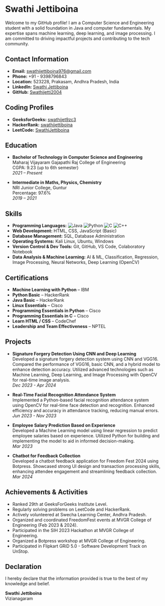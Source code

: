 # Swathi Jettiboina

Welcome to my GitHub profile! I am a Computer Science and Engineering student with a solid foundation in Java and computer fundamentals. My expertise spans machine learning, deep learning, and image processing. I am committed to driving impactful projects and contributing to the tech community.

## Contact Information
- **Email:** [swathijettiboina976@gmail.com](mailto:swathijettiboina976@gmail.com)
- **Phone:** +91 - 9398796843
- **Location:** 523228, Prakasam, Andhra Pradesh, India
- **LinkedIn:** [Swathi Jettiboina](https://www.linkedin.com/in/swathi-jettiboina-252382250/)
- **GitHub:** [Swathijetti2004](https://github.com/Swathijetti2004)

## Coding Profiles
- **GeeksforGeeks:** [swathijet9zc3](https://www.geeksforgeeks.org/user/swathijet9zc3/)
- **HackerRank:** [swathijettiboina](https://www.hackerrank.com/profile/swathijettiboina)
- **LeetCode:** [SwathiJettiboina](https://leetcode.com/u/SwathiJettiboina/)

## Education
- **Bachelor of Technology in Computer Science and Engineering**  
  Maharaj Vijayaram Gajapathi Raj College of Engineering  
  CGPA: 9.23 (up to 6th semester)  
  _2021 – Present_

- **Intermediate in Maths, Physics, Chemistry**  
  NRI Junior College, Guntur  
  Percentage: 97.6%  
  _2019 – 2021_

## Skills
- **Programming Languages:**
  ![Java](https://raw.githubusercontent.com/openjdk/jdk/master/src/java.desktop/share/native/lib/images/logo-small.png)
  ![Python](https://www.python.org/static/img/python-logo.png)
  ![C](https://upload.wikimedia.org/wikipedia/commons/1/18/C_logo.svg)
  ![C++](https://upload.wikimedia.org/wikipedia/commons/1/18/C%logo.svg)
- **Web Development:** HTML, CSS, JavaScript (Basic)
- **Database Management:** SQL, Database Administration
- **Operating Systems:** Kali Linux, Ubuntu, Windows
- **Version Control & Dev Tools:** Git, GitHub, VS Code, Colaboratory Notebook
- **Data Analysis & Machine Learning:** AI & ML, Classification, Regression, Image Processing, Neural Networks, Deep Learning (OpenCV)

## Certifications
- **Machine Learning with Python** – IBM
- **Python Basic** – HackerRank
- **Java Basic** – HackerRank
- **Linux Essentials** – Cisco
- **Programming Essentials in Python** – Cisco
- **Programming Essentials in C** – Cisco
- **Learn HTML / CSS** – CodeChef
- **Leadership and Team Effectiveness** – NPTEL

## Projects
- **Signature Forgery Detection Using CNN and Deep Learning**  
  Developed a signature forgery detection system using CNN and VGG16. Compared the performance of VGG16, basic CNN, and a hybrid model to enhance detection accuracy. Utilized advanced technologies such as Machine Learning, Deep Learning, and Image Processing with OpenCV for real-time image analysis.  
  _Dec 2023 - Apr 2024_

- **Real-Time Facial Recognition Attendance System**  
  Implemented a Python-based facial recognition attendance system using OpenCV for real-time face detection and recognition. Enhanced efficiency and accuracy in attendance tracking, reducing manual errors.  
  _Jun 2023 - Nov 2023_

- **Employee Salary Prediction Based on Experience**  
  Developed a Machine Learning model using linear regression to predict employee salaries based on experience. Utilized Python for building and implementing the model to aid in informed decision-making.  
  _Mar 2023_

- **Chatbot for Feedback Collection**  
  Developed a chatbot feedback application for Freedom Fest 2024 using Botpress. Showcased strong UI design and transaction processing skills, enhancing attendee engagement and streamlining feedback collection.  
  _Mar 2024_

## Achievements & Activities
- Ranked 29th at GeeksForGeeks Institute Level.
- Regularly solving problems on LeetCode and HackerRank.
- Actively volunteered at Swecha Learning Center, Andhra Pradesh.
- Organized and coordinated FreedomFest events at MVGR College of Engineering (Feb 2023 & 2024).
- Participated in the SIH 2023 Hackathon at MVGR College of Engineering.
- Organized a Botpress workshop at MVGR College of Engineering.
- Participated in Flipkart GRiD 5.0 - Software Development Track on UnStop.

## Declaration
I hereby declare that the information provided is true to the best of my knowledge and belief.

**Swathi Jettiboina**  
Vizianagaram
